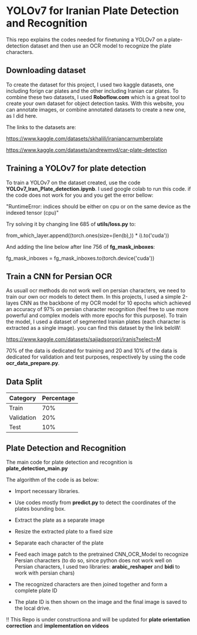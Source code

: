 
# YOLOv7 for Iranian Plate Detection and Recognition

This repo explains the codes needed for finetuning a YOLOv7 on a plate-detection dataset and then use an OCR model to recognize the plate characters.

## Downloading dataset
To create the dataset for this project, I used two kaggle datasets, one including forign car plates and the other including Iranian car plates. To combine these two datasets, I used **Roboflow.com** which is a great tool to create your own dataset for object detection tasks. With this website, you can annotate images, or combine annotated datasets to create a new one, as I did here. 

The links to the datasets are:

https://www.kaggle.com/datasets/skhalili/iraniancarnumberplate

https://www.kaggle.com/datasets/andrewmvd/car-plate-detection

## Training a YOLOv7 for plate detection
To train a YOLOv7 on the dataset created, use the code **YOLOv7_Iran_Plate_detection.ipynb**. I used google colab to run this code. if the code does not work for you and you get the error bellow:

"RuntimeError: indices should be either on cpu or on the same device as the indexed tensor (cpu)"

Try solving it by changing line 685 of **utils/loss.py** to:

from_which_layer.append((torch.ones(size=(len(b),)) * i).to('cuda'))

And adding the line below after line 756 of **fg_mask_inboxes**:

fg_mask_inboxes = fg_mask_inboxes.to(torch.device('cuda'))


## Train a CNN for Persian OCR
As usuall ocr methods do not work well on persian characters, we need to train our own ocr models to detect them. In this projects, I used a simple 2-layes CNN as the backbone of my OCR model for 10 epochs which achieved an accuracy of 97% on persian character recognition (feel free to use more powerful and complex models with more epochs for this purpose). To train the model, I used a dataset of segmented Iranian plates (each character is extracted as a single image). you can find this dataset by the link beloW:


https://www.kaggle.com/datasets/sajjadsoroori/iranis?select=M

70% of the data is dedicated for training and 20 and 10% of the data is dedicated for validation and test purposes, respectively by using the code **ocr_data_prepare.py**. 

## Data Split

| Category             | Percentage                                                                |
| ----------------- | ------------------------------------------------------------------ |
| Train | 70% |
| Validation | 20% |
| Test| 10% |

## Plate Detection and Recognition
The main code for plate detection and recognition is **plate_detection_main.py**

The algorithm of the code is as below:

- Import necessary libraries. 

- Use codes mostly from **predict.py** to detect the coordinates of the plates bounding box. 

- Extract the plate as a separate image 

- Resize the extracted plate to a fixed size

- Separate each character of the plate

- Feed each image patch to the pretrained CNN_OCR_Model to recognize Persian characters (to do so, since python does not work well on Persian characters, I used two libraries: **arabic_reshaper** and **bidi** to work with persian chars)

- The recognized characters are then joined together and form a complete plate ID

- The plate ID is then shown on the image and the final image is saved to the local drive.


!! This Repo is under constructiona and will be updated for **plate orientation correction** and **implementation on videos**
